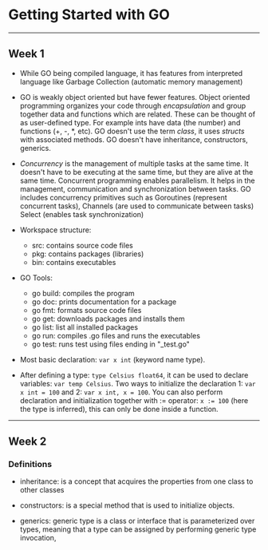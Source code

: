 # Getting Started with GO

--- 

## Week 1


- While GO being compiled language, it has features from interpreted language like Garbage Collection (automatic memory management)

- GO is weakly object oriented but have fewer features. Object oriented programming organizes your code through _encapsulation_ and group together data and functions which are related. These can be thought of as user-defined type. For example ints have data (the number) and functions (+, -, *, etc). GO doesn't use the term _class_, it uses _structs_ with associated methods. GO doesn't have inheritance, constructors, generics. 

- _Concurrency_ is the management of multiple tasks at the same time. It doesn't have to be executing at the same time, but they are alive at the same time. Concurrent programming enables parallelism. It helps in the management, communication and synchronization between tasks. GO includes concurrency primitives such as Goroutines (represent concurrent tasks), Channels (are used to communicate between tasks) Select (enables task synchronization)

- Workspace structure:
    - src: contains source code files
    - pkg: contains packages (libraries)
    - bin: contains executables

- GO Tools:
    - go build: compiles the program
    - go doc: prints documentation for a package
    - go fmt: formats source code files
    - go get: downloads packages and installs them
    - go list: list all installed packages
    - go run: compiles .go files and runs the executables
    - go test: runs test using files ending in "_test.go"

- Most basic declaration: `var x int` (keyword name type). 

- After defining a type: `type Celsius float64`, it can be used to declare variables: `var temp Celsius`. Two ways to initialize the declaration 1: `var x int = 100` and 2: `var x int, x = 100`. You can also perform declaration and initialization together with := operator: `x := 100` (here the type is inferred), this can only be done inside a function.


---

## Week 2
















### Definitions

- inheritance: is a concept that acquires the properties from one class to other classes

- constructors: is a special method that is used to initialize objects.

- generics: generic type is a class or interface that is parameterized over types, meaning that a type can be assigned by performing generic type invocation,
